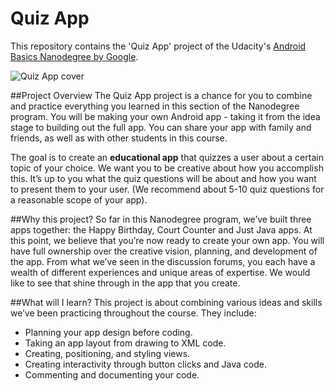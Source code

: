 # Quiz App
This repository contains the 'Quiz App' project of the Udacity's [Android Basics Nanodegree by Google](https://www.udacity.com/course/android-basics-nanodegree-by-google--nd803).

![Quiz App cover](https://github.com/miguelangel/android-basics-nanodegree--quiz-app/raw/master/cover.png)

##Project Overview
The Quiz App project is a chance for you to combine and practice everything you learned in this section of the Nanodegree program. You will be making your own Android app - taking it from the idea stage to building out the full app. You can share your app with family and friends, as well as with other students in this course.

The goal is to create an **educational app** that quizzes a user about a certain topic of your choice. We want you to be creative about how you accomplish this. It’s up to you what the quiz questions will be about and how you want to present them to your user. (We recommend about 5-10 quiz questions for a reasonable scope of your app).

##Why this project?
So far in this Nanodegree program, we’ve built three apps together: the Happy Birthday, Court Counter and Just Java apps. At this point, we believe that you’re now ready to create your own app. You will have full ownership over the creative vision, planning, and development of the app. From what we’ve seen in the discussion forums, you each have a wealth of different experiences and unique areas of expertise. We would like to see that shine through in the app that you create.

##What will I learn?
This project is about combining various ideas and skills we’ve been practicing throughout the course. They include:
 
 - Planning your app design before coding.
 - Taking an app layout from drawing to XML code.
 - Creating, positioning, and styling views.
 - Creating interactivity through button clicks and Java code.
 - Commenting and documenting your code.


